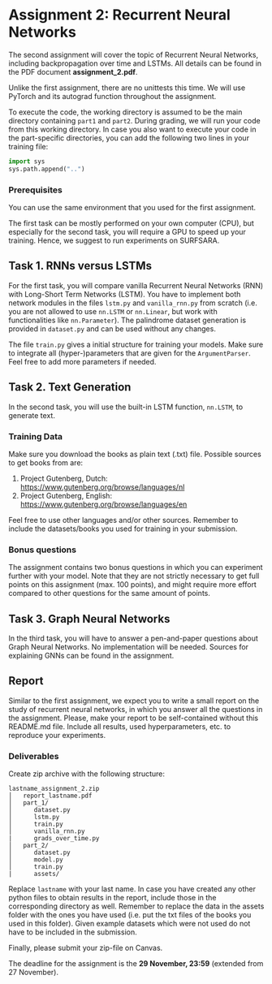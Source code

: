 # Assignment 2: Recurrent Neural Networks

The second assignment will cover the topic of Recurrent Neural Networks, including backpropagation over time and LSTMs. All details can be found in the PDF document **assignment_2.pdf**.

Unlike the first assignment, there are no unittests this time. We will use PyTorch and its autograd function throughout the assignment.

To execute the code, the working directory is assumed to be the main directory containing `part1` and `part2`. During grading, we will run your code from this working directory. In case you also want to execute your code in the part-specific directories, you can add the following two lines in your training file:
```Python
import sys
sys.path.append("..")
```

### Prerequisites

You can use the same environment that you used for the first assignment. 

The first task can be mostly performed on your own computer (CPU), but especially for the second task, you will require a GPU to speed up your training. Hence, we suggest to run experiments on SURFSARA. 

## Task 1. RNNs versus LSTMs

For the first task, you will compare vanilla Recurrent Neural Networks (RNN) with Long-Short Term Networks (LSTM). You have to implement both network modules in the files `lstm.py` and `vanilla_rnn.py` from scratch (i.e. you are not allowed to use `nn.LSTM` or `nn.Linear`, but work with functionalities like `nn.Parameter`). The palindrome dataset generation is provided in `dataset.py` and can be used without any changes. 

The file `train.py` gives a initial structure for training your models. Make sure to integrate all (hyper-)parameters that are given for the `ArgumentParser`. Feel free to add more parameters if needed.

## Task 2. Text Generation

In the second task, you will use the built-in LSTM function, `nn.LSTM`, to generate text.

### Training Data

Make sure you download the books as plain text (.txt) file. Possible sources to get books from are:

1. Project Gutenberg, Dutch: https://www.gutenberg.org/browse/languages/nl
2. Project Gutenberg, English: https://www.gutenberg.org/browse/languages/en

Feel free to use other languages and/or other sources. Remember to include the datasets/books you used for training in your submission.

### Bonus questions

The assignment contains two bonus questions in which you can experiment further with your model. Note that they are not strictly necessary to get full points on this assignment (max. 100 points), and might require more effort compared to other questions for the same amount of points.

## Task 3. Graph Neural Networks

In the third task, you will have to answer a pen-and-paper questions about Graph Neural Networks. No implementation will be needed. Sources for explaining GNNs can be found in the assignment.

## Report

Similar to the first assignment, we expect you to write a small report on the study of recurrent neural networks, in which you answer all the questions in the assignment. Please, make your report to be self-contained without this README.md file. Include all results, used hyperparameters, etc. to reproduce your experiments. 

### Deliverables

Create zip archive with the following structure:

```
lastname_assignment_2.zip
│   report_lastname.pdf
│   part_1/
│      dataset.py
│      lstm.py
│      train.py
│      vanilla_rnn.py
|      grads_over_time.py
│   part_2/
│      dataset.py
│      model.py
│      train.py
|      assets/
```

Replace `lastname` with your last name. In case you have created any other python files to obtain results in the report, include those in the corresponding directory as well. Remember to replace the data in the assets folder with the ones you have used (i.e. put the txt files of the books you used in this folder). Given example datasets which were not used do not have to be included in the submission.

Finally, please submit your zip-file on Canvas.

The deadline for the assignment is the **29 November, 23:59** (extended from 27 November).

